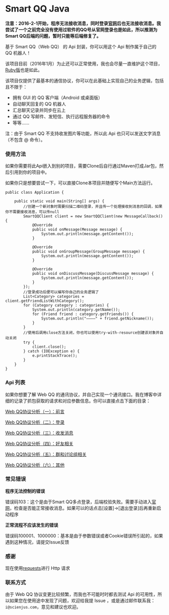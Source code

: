 # Smart QQ Java

**注意：2016-2-1开始，程序无法接收消息，同时登录[官网][8]后也无法接收消息。我尝试了一个之前完全没有使用过软件的QQ号从官网登录也是如此，所以推测为Smart QQ后端的问题，暂时只能等后端修复了。**

基于 Smart QQ（Web QQ） 的 Api 封装，你可以用这个 Api 制作属于自己的 QQ 机器人！

该项目目前（2016年1月）为止还可以正常使用，我也会尽量一直维护这个项目，[Ruby版][ruby]也是如此。

该项目仅提供了最基本的通信协议，你可以在此基础上实现自己的业务逻辑，包括且不限于：

- 拥有 GUI 的 QQ 客户端（Android 或桌面版）
- 自动聊天回复的 QQ 机器人
- 汇总聊天记录并同步在云上
- 通过 QQ 写邮件、发短信、执行远程服务器的命令
- 等等……

注：由于 Smart QQ 不支持收发图片等功能，所以此 Api 也只可以发送文字消息（不包含 @ 命令）。

### 使用方法

如果你需要将此Api嵌入到别的项目，需要Clone后自行通过Maven打成Jar包，然后引用到你的项目中。

如果你只是想要尝试一下，可以直接Clone本项目并随便写个Main方法运行。

```
public class Application {

    public static void main(String[] args) {
        //创建一个新对象时需要扫描二维码登录，并且传一个处理接收到消息的回调，如果你不需要接收消息，可以传null
        SmartQQClient client = new SmartQQClient(new MessageCallback() {
            @Override
            public void onMessage(Message message) {
                System.out.println(message.getContent());
            }

            @Override
            public void onGroupMessage(GroupMessage message) {
                System.out.println(message.getContent());
            }

            @Override
            public void onDiscussMessage(DiscussMessage message) {
                System.out.println(message.getContent());
            }
        });
        //登录成功后便可以编写你自己的业务逻辑了
        List<Category> categories = client.getFriendListWithCategory();
        for (Category category : categories) {
            System.out.println(category.getName());
            for (Friend friend : category.getFriends()) {
                System.out.println("————" + friend.getNickname());
            }
        }
        //使用后调用close方法关闭，你也可以使用try-with-resource创建该对象并自动关闭
        try {
            client.close();
        } catch (IOException e) {
            e.printStackTrace();
        }
    }
}
```

### Api 列表

如果你想要了解 Web QQ 的通讯协议，并自己实现一个通讯接口。我在博客中详细的记录了抓包获取的请求和对应参数信息。你可以直接点击下面的目录：

[Web QQ协议分析（一）：前言][1]

[Web QQ协议分析（二）：登录][2]

[Web QQ协议分析（三）：收发消息][3]

[Web QQ协议分析（四）：好友相关][4]

[Web QQ协议分析（五）：群和讨论组相关][5]

[Web QQ协议分析（六）：其他][6]

### 常见错误

**程序无法控制的错误**

错误码103：这个是由于Smart QQ多点登录，后端校验失败。需要手动进入[官网][8]，检查是否能正常接收消息。如果可以的话点击[设置]->[退出登录]后再重新启动程序

**正常流程不应该发生的错误**

错误码100001、1000000：基本是由于参数错误或者Cookie错误所引起的，如果遇到这种情况，请提交Issue反馈

### 感谢

现在使用[requests][7]进行 Http 请求

### 联系方式

由于 Web QQ 协议变更比较频繁，而我也不可能时时都去测试 Api 的可用性，所以如果您在使用途中发现了问题，欢迎给我提 Issue ，或是通过邮件联系我：`i@scienjus.com`，意见和建议也欢迎。

[ruby]: https://github.com/ScienJus/qqbot
[1]: http://www.scienjus.com/webqq-analysis-1/
[2]: http://www.scienjus.com/webqq-analysis-1/
[3]: http://www.scienjus.com/webqq-analysis-1/
[4]: http://www.scienjus.com/webqq-analysis-1/
[5]: http://www.scienjus.com/webqq-analysis-1/
[6]: http://www.scienjus.com/webqq-analysis-1/
[7]: https://github.com/caoqianli/requests
[8]: http://w.qq.com
